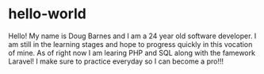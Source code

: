 # hello-world

Hello!
My name is Doug Barnes and I am a 24 year old software developer. I am still in the learning stages and hope to progress quickly in this vocation of mine. As of right now I am learing PHP and SQL along with the famework Laravel! I make sure to practice everyday so I can become a pro!!!
